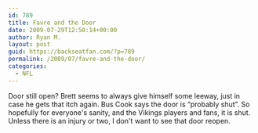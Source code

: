 ```yaml
---
id: 789
title: Favre and the Door
date: 2009-07-29T12:50:14+00:00
author: Ryan M.
layout: post
guid: https://backseatfan.com/?p=789
permalink: /2009/07/favre-and-the-door/
categories:
  - NFL
---
```


<div class="entry">
  <p>
  </p>

  <p>
    Door still open? Brett seems to always give himself some leeway, just in case he gets that itch again. Bus Cook says the door is &#8220;probably shut&#8221;. So hopefully for everyone's sanity, and the Vikings players and fans, it is shut. Unless there is an injury or two, I don't want to see that door reopen.
  </p>
</div>
